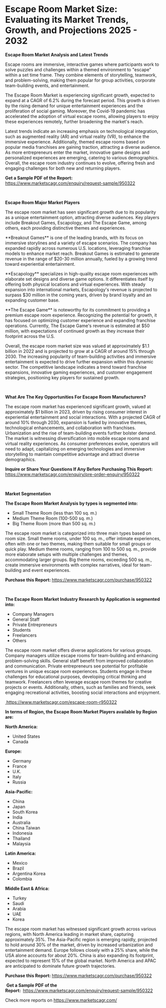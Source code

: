 <p><h1>Escape Room Market Size: Evaluating its Market Trends, Growth, and Projections 2025 - 2032</h1></p><p><strong>Escape Room Market Analysis and Latest Trends</strong></p>
<p><p>Escape rooms are immersive, interactive games where participants work to solve puzzles and challenges within a themed environment to "escape" within a set time frame. They combine elements of storytelling, teamwork, and problem-solving, making them popular for group activities, corporate team-building events, and entertainment.</p><p>The Escape Room Market is experiencing significant growth, expected to expand at a CAGR of 6.2% during the forecast period. This growth is driven by the rising demand for unique entertainment experiences and the proliferation of social gaming. Moreover, the Covid-19 pandemic has accelerated the adoption of virtual escape rooms, allowing players to enjoy these experiences remotely, further broadening the market's reach.</p><p>Latest trends indicate an increasing emphasis on technological integration, such as augmented reality (AR) and virtual reality (VR), to enhance the immersive experience. Additionally, themed escape rooms based on popular media franchises are gaining traction, attracting a diverse audience. As more entrepreneurs enter the market, innovative game designs and personalized experiences are emerging, catering to various demographics. Overall, the escape room industry continues to evolve, offering fresh and engaging challenges for both new and returning players.</p></p>
<p><strong>Get a Sample PDF of the Report:&nbsp;</strong> <a href="https://www.marketscagr.com/enquiry/request-sample/950322?utm_campaign=2271&utm_medium=2&utm_source=Github&utm_content=ia&utm_term=05032025&utm_id=escape-room">https://www.marketscagr.com/enquiry/request-sample/950322</a></p>
<p>&nbsp;</p>
<p><strong>Escape Room Major Market Players</strong></p>
<p><p>The escape room market has seen significant growth due to its popularity as a unique entertainment option, attracting diverse audiences. Key players include Breakout Games, Escapology, and The Escape Game, among others, each providing distinctive themes and experiences.</p><p>**Breakout Games** is one of the leading brands, with its focus on immersive storylines and a variety of escape scenarios. The company has expanded rapidly across numerous U.S. locations, leveraging franchise models to enhance market reach. Breakout Games is estimated to generate revenue in the range of $20-30 million annually, fueled by a growing trend toward experiential entertainment.</p><p>**Escapology** specializes in high-quality escape room experiences with elaborate set designs and diverse game options. It differentiates itself by offering both physical locations and virtual experiences. With steady expansion into international markets, Escapology's revenue is projected to surpass $30 million in the coming years, driven by brand loyalty and an expanding customer base.</p><p>**The Escape Game** is noteworthy for its commitment to providing a premium escape room experience. Recognizing the potential for growth, it has focused on optimizing customer experience and expanding franchise operations. Currently, The Escape Game's revenue is estimated at $50 million, with expectations of continued growth as they increase their footprint across the U.S.</p><p>Overall, the escape room market size was valued at approximately $1.1 billion in 2022 and is projected to grow at a CAGR of around 15% through 2030. The increasing popularity of team-building activities and immersive entertainment is expected to drive further expansion within this dynamic sector. The competitive landscape indicates a trend toward franchise expansions, innovative gaming experiences, and customer engagement strategies, positioning key players for sustained growth.</p></p>
<p>&nbsp;</p>
<p><strong>What Are The Key Opportunities For Escape Room Manufacturers?</strong></p>
<p><p>The escape room market has experienced significant growth, valued at approximately $1 billion in 2023, driven by rising consumer interest in experiential entertainment and social interactions. With a projected CAGR of around 10% through 2030, expansion is fueled by innovative themes, technological enhancements, and collaboration with franchises. Urbanization and the rise of team-building events further bolster demand. The market is witnessing diversification into mobile escape rooms and virtual reality experiences. As consumer preferences evolve, operators will need to adapt, capitalizing on emerging technologies and immersive storytelling to maintain competitive advantage and attract diverse demographics.</p></p>
<p><strong>Inquire or Share Your Questions If Any Before Purchasing This Report:</strong> <a href="https://www.marketscagr.com/enquiry/pre-order-enquiry/950322?utm_campaign=2271&utm_medium=2&utm_source=Github&utm_content=ia&utm_term=05032025&utm_id=escape-room">https://www.marketscagr.com/enquiry/pre-order-enquiry/950322</a></p>
<p>&nbsp;</p>
<p><strong>Market Segmentation</strong></p>
<p><strong>The Escape Room Market Analysis by types is segmented into:</strong></p>
<p><ul><li>Small Theme Room (less than 100 sq. m.)</li><li>Medium Theme Room (100-500 sq. m.)</li><li>Big Theme Room (more than 500 sq. m.)</li></ul></p>
<p><p>The escape room market is categorized into three main types based on room size. Small theme rooms, under 100 sq. m., offer intimate experiences, often with one or two themes, making them suitable for small groups or quick play. Medium theme rooms, ranging from 100 to 500 sq. m., provide more elaborate setups with multiple challenges and themes, accommodating larger groups. Big theme rooms, exceeding 500 sq. m., create immersive environments with complex narratives, ideal for team-building and event experiences.</p></p>
<p><strong>Purchase this Report:&nbsp;</strong><a href="https://www.marketscagr.com/purchase/950322?utm_campaign=2271&utm_medium=2&utm_source=Github&utm_content=ia&utm_term=05032025&utm_id=escape-room">https://www.marketscagr.com/purchase/950322</a></p>
<p>&nbsp;</p>
<p><strong>The Escape Room Market Industry Research by Application is segmented into:</strong></p>
<p><ul><li>Company Managers</li><li>General Staff</li><li>Private Entrepreneurs</li><li>Students</li><li>Freelancers</li><li>Others</li></ul></p>
<p><p>The escape room market offers diverse applications for various groups. Company managers utilize escape rooms for team-building and enhancing problem-solving skills. General staff benefit from improved collaboration and communication. Private entrepreneurs see potential for profitable ventures in unique escape room experiences. Students engage in these challenges for educational purposes, developing critical thinking and teamwork. Freelancers often leverage escape room themes for creative projects or events. Additionally, others, such as families and friends, seek engaging recreational activities, boosting social interactions and enjoyment.</p></p>
<p><a href="https://www.marketscagr.com/escape-room-r950322?utm_campaign=2271&utm_medium=2&utm_source=Github&utm_content=ia&utm_term=05032025&utm_id=escape-room">&nbsp;https://www.marketscagr.com/escape-room-r950322</a></p>
<p><strong>In terms of Region, the Escape Room Market Players available by Region are:</strong></p>
<p>
    <p> <strong> North America: </strong>
        <ul>
            <li>United States</li>
            <li>Canada</li>
        </ul>
        </p> 
    <p> <strong> Europe: </strong>
        <ul>
            <li>Germany</li>
            <li>France</li>
            <li>U.K.</li>
            <li>Italy</li>
            <li>Russia</li>
        </ul>
        </p> 
    <p> <strong> Asia-Pacific: </strong>
        <ul>
            <li>China</li>
            <li>Japan</li>
            <li>South Korea</li>
            <li>India</li>
            <li>Australia</li>
            <li>China Taiwan</li>
            <li>Indonesia</li>
            <li>Thailand</li>
            <li>Malaysia</li>
        </ul>
        </p> 
    <p> <strong> Latin America: </strong>
        <ul>
            <li>Mexico</li>
            <li>Brazil</li>
            <li>Argentina Korea</li>
            <li>Colombia</li>
        </ul>
        </p> 
    <p> <strong> Middle East & Africa: </strong>
        <ul>
            <li>Turkey</li>
            <li>Saudi</li>
            <li>Arabia</li>
            <li>UAE</li>
            <li>Korea</li>
        </ul>
    </p>
    </p>
<p><p>The escape room market has witnessed significant growth across various regions, with North America leading in market share, capturing approximately 35%. The Asia-Pacific region is emerging rapidly, projected to hold around 30% of the market, driven by increased urbanization and entertainment demand. Europe follows closely with a 25% share, while the USA alone accounts for about 20%. China is also expanding its footprint, expected to represent 15% of the global market. North America and APAC are anticipated to dominate future growth trajectories.</p></p>
<p><strong>Purchase this Report: </strong><a href="https://www.marketscagr.com/purchase/950322?utm_campaign=2271&utm_medium=2&utm_source=Github&utm_content=ia&utm_term=05032025&utm_id=escape-room">https://www.marketscagr.com/purchase/950322</a></p>
<p>&nbsp;<strong>Get a Sample PDF of the Report:&nbsp;&nbsp;</strong><a href="https://www.marketscagr.com/enquiry/request-sample/950322?utm_campaign=2271&utm_medium=2&utm_source=Github&utm_content=ia&utm_term=05032025&utm_id=escape-room">https://www.marketscagr.com/enquiry/request-sample/950322</a></p>
<p><strong></strong></p>
<p>Check more reports on <a href="https://www.marketscagr.com/?utm_campaign=2271&utm_medium=2&utm_source=Github&utm_content=ia&utm_term=05032025&utm_id=escape-room">https://www.marketscagr.com/</a></p>